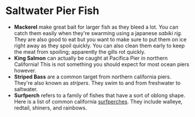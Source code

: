 # Saltwater Pier Fish

* __Mackerel__ make great bait for larger fish as they bleed a lot. You can catch them easily when they're swarming using a japanese _sabiki rig._ They are also good to eat but you want to make sure to put them on ice right away as they spoil quickly. You can also clean them early to keep the meat from spoiling; apparently the gills rot quickly.
* __King Salmon__ can actually be caught at Pacifica Pier in northern California! This is not something you should expect for most ocean piers however.
* __Striped Bass__ are a common target from northern california piers. They're also known as _stripers_. They swim to and from freshwater to saltwater.
* __Surfperch__ refers to a family of fishes that have a sort of oblong shape. Here is a list of common california [surfperches](https://nrm.dfg.ca.gov/FileHandler.ashx?DocumentID=36617&inline). They include walleye, redtail, shiners, and rainbows.
